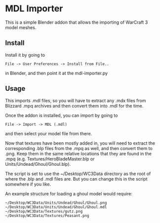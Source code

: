 MDL Importer
============

This is a simple Blender addon that allows the importing of WarCraft 3 model meshes.

Install
-------

Install it by going to 
```
File -> User Preferences -> Install from File..
```
in Blender, and then point it at the mdl-importer.py

Usage
-----

This imports .mdl files, so you will have to extract any .mdx files from Blizzard .mpq archives and then convert them into .mdl for the time.

Once the addon is installed, you can import by going to
```
File -> Import -> MDL (.mdl)
```
and then select your model file from there.

Now that textures have been mostly added in, you will need to extract the corresponding .blp files from the .mpq as well, and then convert them to .png. Keep them in the same relative locations that they are found in the .mpq (e.g. Textures/HeroBladeMaster.blp or Units/Undead/Ghoul/Ghoul.blp).

The script is set to use the ~/Desktop/WC3Data directory as the root of where the .blp and .mdl files are. But you can change this in the script somewhere if you like.

An example structure for loading a ghoul model would require:
```
~/Desktop/WC3Data/Units/Undead/Ghoul/Ghoul.png
~/Desktop/WC3Data/Units/Undead/Ghoul/Ghoul.mdl
~/Desktop/WC3Data/Textures/gutz.png
~/Desktop/WC3Data/Textures/Peasant.png
```
